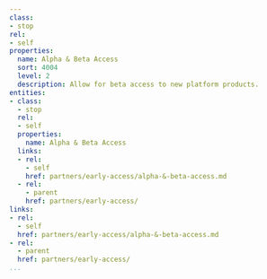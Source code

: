 ```yaml
---
class:
- stop
rel:
- self
properties:
  name: Alpha & Beta Access
  sort: 4004
  level: 2
  description: Allow for beta access to new platform products.
entities:
- class:
  - stop
  rel:
  - self
  properties:
    name: Alpha & Beta Access
  links:
  - rel:
    - self
    href: partners/early-access/alpha-&-beta-access.md
  - rel:
    - parent
    href: partners/early-access/
links:
- rel:
  - self
  href: partners/early-access/alpha-&-beta-access.md
- rel:
  - parent
  href: partners/early-access/
...
```


